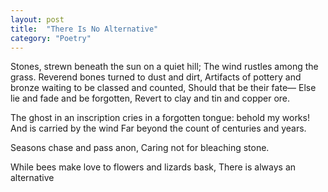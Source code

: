 ```yaml
---
layout: post
title:  "There Is No Alternative"
category: "Poetry"
---
```


Stones, strewn beneath the sun on a quiet hill;
The wind rustles among the grass.
Reverend bones turned to dust and dirt,
Artifacts of pottery and bronze waiting to be classed and counted,
Should that be their fate—
Else lie and fade and be forgotten,
Revert to clay and tin and copper ore.

The ghost in an inscription cries in a forgotten tongue: behold my works!
And is carried by the wind
Far beyond the count of centuries and years.

Seasons chase and pass anon,
Caring not for bleaching stone.

While bees make love to flowers and lizards bask,
There is always an alternative 
